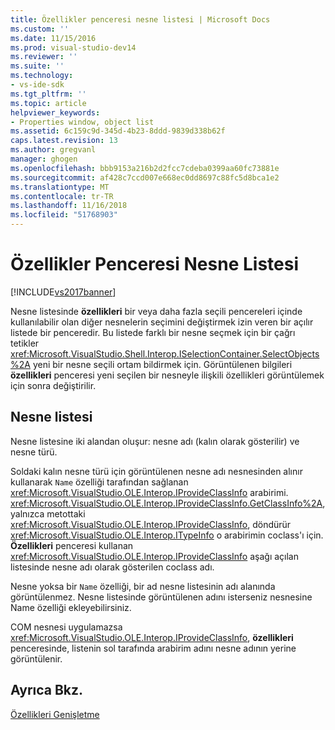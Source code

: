 ```yaml
---
title: Özellikler penceresi nesne listesi | Microsoft Docs
ms.custom: ''
ms.date: 11/15/2016
ms.prod: visual-studio-dev14
ms.reviewer: ''
ms.suite: ''
ms.technology:
- vs-ide-sdk
ms.tgt_pltfrm: ''
ms.topic: article
helpviewer_keywords:
- Properties window, object list
ms.assetid: 6c159c9d-345d-4b23-8ddd-9839d338b62f
caps.latest.revision: 13
ms.author: gregvanl
manager: ghogen
ms.openlocfilehash: bbb9153a216b2d2fcc7cdeba0399aa60fc73881e
ms.sourcegitcommit: af428c7ccd007e668ec0dd8697c88fc5d8bca1e2
ms.translationtype: MT
ms.contentlocale: tr-TR
ms.lasthandoff: 11/16/2018
ms.locfileid: "51768903"
---
```

# <a name="properties-window-object-list"></a>Özellikler Penceresi Nesne Listesi
[!INCLUDE[vs2017banner](../../includes/vs2017banner.md)]

Nesne listesinde **özellikleri** bir veya daha fazla seçili pencereleri içinde kullanılabilir olan diğer nesnelerin seçimini değiştirmek izin veren bir açılır listede bir penceredir. Bu listede farklı bir nesne seçmek için bir çağrı tetikler <xref:Microsoft.VisualStudio.Shell.Interop.ISelectionContainer.SelectObjects%2A> yeni bir nesne seçili ortam bildirmek için. Görüntülenen bilgileri **özellikleri** penceresi yeni seçilen bir nesneyle ilişkili özellikleri görüntülemek için sonra değiştirilir.  
  
## <a name="the-object-list"></a>Nesne listesi  
 Nesne listesine iki alandan oluşur: nesne adı (kalın olarak gösterilir) ve nesne türü.  
  
 Soldaki kalın nesne türü için görüntülenen nesne adı nesnesinden alınır kullanarak `Name` özelliği tarafından sağlanan <xref:Microsoft.VisualStudio.OLE.Interop.IProvideClassInfo> arabirimi. <xref:Microsoft.VisualStudio.OLE.Interop.IProvideClassInfo.GetClassInfo%2A>, yalnızca metottaki <xref:Microsoft.VisualStudio.OLE.Interop.IProvideClassInfo>, döndürür <xref:Microsoft.VisualStudio.OLE.Interop.ITypeInfo> o arabirimin coclass'ı için. **Özellikleri** penceresi kullanan <xref:Microsoft.VisualStudio.OLE.Interop.IProvideClassInfo> aşağı açılan listesinde nesne adı olarak gösterilen coclass adı.  
  
 Nesne yoksa bir `Name` özelliği, bir ad nesne listesinin adı alanında görüntülenmez. Nesne listesinde görüntülenen adını isterseniz nesnesine Name özelliği ekleyebilirsiniz.  
  
 COM nesnesi uygulamazsa <xref:Microsoft.VisualStudio.OLE.Interop.IProvideClassInfo>, **özellikleri** penceresinde, listenin sol tarafında arabirim adını nesne adının yerine görüntülenir.  
  
## <a name="see-also"></a>Ayrıca Bkz.  
 [Özellikleri Genişletme](../../extensibility/internals/extending-properties.md)

